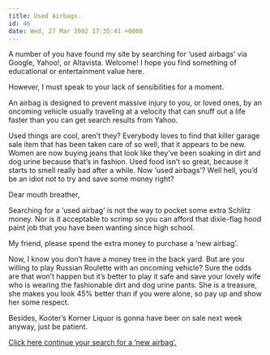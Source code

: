 ```yaml
---
title: Used Airbags.
id: 46
date: Wed, 27 Mar 2002 17:35:41 +0000
---
```


A number of you have found my site by searching for ‘used airbags’ via Google, Yahoo!, or Altavista. Welcome! I hope you find something of educational or entertainment value here.  

However, I must speak to your lack of sensibilities for a moment.  

An airbag is designed to prevent massive injury to you, or loved ones, by an oncoming vehicle usually traveling at a velocity that can snuff out a life faster than you can get search results from Yahoo.  

Used things are cool, aren’t they? Everybody loves to find that killer garage sale item that has been taken care of so well, that it appears to be new. Women are now buying jeans that look like they’ve been soaking in dirt and dog urine because that’s in fashion. Used food isn’t so great, because it starts to smell really bad after a while. Now ‘used airbags’? Well hell, you’d be an idiot not to try and save some money right?  

Dear mouth breather,  

Searching for a ‘used airbag’ is not the way to pocket some extra Schlitz money. Nor is it acceptable to scrimp so you can afford that dixie-flag hood paint job that you have been wanting since high school.  

My friend, please spend the extra money to purchase a ‘new airbag’.  

Now, I know you don’t have a money tree in the back yard. But are you willing to play Russian Roulette with an oncoming vehicle? Sure the odds are that won’t happen but it’s better to play it safe and save your lovely wife who is wearing the fashionable dirt and dog urine pants. She is a treasure, she makes you look 45% better than if you were alone, so pay up and show her some respect.  

Besides, Kooter’s Korner Liquor is gonna have beer on sale next week anyway, just be patient.  

[Click here continue your search for a ‘new airbag’.](http://www.google.com/search?as_q=Airbag&num=10&hl=en&btnG=Google+Search&as_epq=&as_oq=&as_eq=gregstorey&lr=&as_ft=i&as_filetype=&as_qdr=all&as_occt=any&as_dt=i&as_sitesearch=&safe=off)





